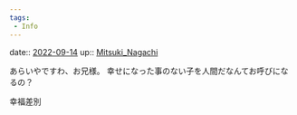 ```yaml
---
tags:
 - Info
---
```


date:: [2022-09-14](Daily_Note/2022-09-14.md)
up:: [Mitsuki_Nagachi](../Bar/Novel/Nacaria/Mitsuki_Nagachi.md)

あらいやですわ、お兄様。
幸せになった事のない子を人間だなんてお呼びになるの？

幸福差別